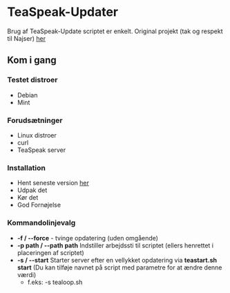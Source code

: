 # TeaSpeak-Updater

Brug af TeaSpeak-Update scriptet er enkelt.
Original projekt (tak og respekt til Najser) [her](https://github.com/Najsr/TeaSpeak-Updater)


## Kom i gang

### Testet distroer
* Debian
* Mint

### Forudsætninger

* Linux distroer
* curl
* TeaSpeak server


### Installation

* Hent seneste version [her](https://github.com/MikkelDK/TeaSpeak-Updater-DK/archive/master.zip)
* Udpak det
* Kør det
* God Fornøjelse

### Kommandolinjevalg

* __-f / --force__ - tvinge opdatering (uden omgående)
* __-p path / --path path__ Indstiller arbejdssti til scriptet (ellers henrettet i placeringen af scriptet)
* __-s / --start__ Starter server efter en vellykket opdatering via __teastart.sh start__ (Du kan tilføje navnet på script med parametre for at ændre denne værdi)
	* f.eks: -s tealoop.sh
